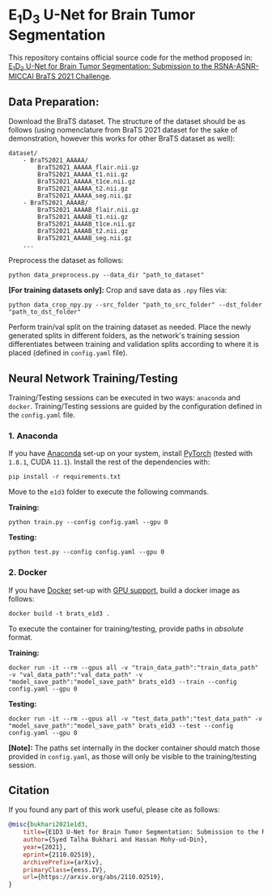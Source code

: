 # E<sub>1</sub>D<sub>3</sub> U-Net for Brain Tumor Segmentation

This repository contains official source code for the method proposed in: [E<sub>1</sub>D<sub>3</sub> U-Net for Brain Tumor
Segmentation: Submission to the RSNA-ASNR-MICCAI BraTS 2021 Challenge](
https://arxiv.org/abs/2110.02519).

## Data Preparation:

Download the BraTS dataset.
The structure of the dataset should be as follows (using nomenclature from BraTS 2021 dataset for the sake of
demonstration, however this works for other BraTS dataset as well):

    dataset/
        - BraTS2021_AAAAA/
            BraTS2021_AAAAA_flair.nii.gz
            BraTS2021_AAAAA_t1.nii.gz
            BraTS2021_AAAAA_t1ce.nii.gz
            BraTS2021_AAAAA_t2.nii.gz
            BraTS2021_AAAAA_seg.nii.gz
        - BraTS2021_AAAAB/
            BraTS2021_AAAAB_flair.nii.gz
            BraTS2021_AAAAB_t1.nii.gz
            BraTS2021_AAAAB_t1ce.nii.gz
            BraTS2021_AAAAB_t2.nii.gz
            BraTS2021_AAAAB_seg.nii.gz
        ...

Preprocess the dataset as follows:
```shell
python data_preprocess.py --data_dir "path_to_dataset"
```

**[For training datasets only]:** Crop and save data as `.npy` files via:
```shell
python data_crop_npy.py --src_folder "path_to_src_folder" --dst_folder "path_to_dst_folder"
```

Perform train/val split on the training dataset as needed.
Place the newly generated splits in different folders, as the network's training session differentiates
between training and validation splits according to where it is placed (defined in `config.yaml` file).


## Neural Network Training/Testing
Training/Testing sessions can be executed in two ways: `anaconda` and `docker`.
Training/Testing sessions are guided by the configuration defined in the `config.yaml` file.

### 1. Anaconda

If you have [Anaconda](https://docs.anaconda.com/anaconda/install/) set-up on your system, install
[PyTorch](https://pytorch.org/) (tested with `1.8.1`, CUDA `11.1`).
Install the rest of the dependencies with:
```shell
pip install -r requirements.txt
```

Move to the `e1d3` folder to execute the following commands.

**Training:**
```shell
python train.py --config config.yaml --gpu 0
```

**Testing:**
```shell
python test.py --config config.yaml --gpu 0
```

### 2. Docker

If you have [Docker](https://docs.docker.com/get-docker/) set-up with [GPU support](
https://github.com/NVIDIA/nvidia-docker), build a docker image as follows:
```shell
docker build -t brats_e1d3 .
```
To execute the container for training/testing, provide paths in *absolute* format.

**Training:**
```shell
docker run -it --rm --gpus all -v "train_data_path":"train_data_path" -v "val_data_path":"val_data_path" -v "model_save_path":"model_save_path" brats_e1d3 --train --config config.yaml --gpu 0
```

**Testing:**
```shell
docker run -it --rm --gpus all -v "test_data_path":"test_data_path" -v "model_save_path":"model_save_path" brats_e1d3 --test --config config.yaml --gpu 0
```

**[Note]:** The paths set internally in the docker container should match those provided in `config.yaml`, as those will
only be visible to the training/testing session.

<!-- Citation-->
## Citation

If you found any part of this work useful, please cite as follows:
```bibtex
@misc{bukhari2021e1d3,
    title={E1D3 U-Net for Brain Tumor Segmentation: Submission to the RSNA-ASNR-MICCAI BraTS 2021 Challenge},
    author={Syed Talha Bukhari and Hassan Mohy-ud-Din},
    year={2021},
    eprint={2110.02519},
    archivePrefix={arXiv},
    primaryClass={eess.IV},
    url={https://arxiv.org/abs/2110.02519},
}
```
